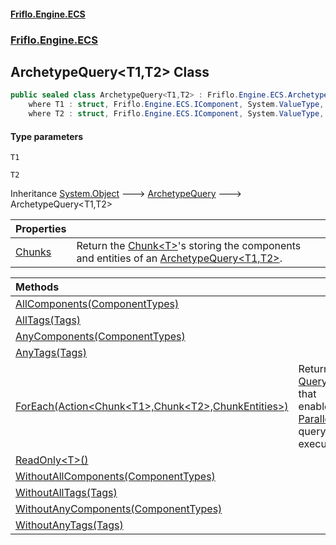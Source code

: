 #### [Friflo.Engine.ECS](index.md 'index')
### [Friflo.Engine.ECS](Friflo.Engine.ECS.md 'Friflo.Engine.ECS')

## ArchetypeQuery<T1,T2> Class

```csharp
public sealed class ArchetypeQuery<T1,T2> : Friflo.Engine.ECS.ArchetypeQuery
    where T1 : struct, Friflo.Engine.ECS.IComponent, System.ValueType, System.ValueType
    where T2 : struct, Friflo.Engine.ECS.IComponent, System.ValueType, System.ValueType
```
#### Type parameters

<a name='Friflo.Engine.ECS.ArchetypeQuery_T1,T2_.T1'></a>

`T1`

<a name='Friflo.Engine.ECS.ArchetypeQuery_T1,T2_.T2'></a>

`T2`

Inheritance [System.Object](https://docs.microsoft.com/en-us/dotnet/api/System.Object 'System.Object') &#129106; [ArchetypeQuery](ArchetypeQuery.md 'Friflo.Engine.ECS.ArchetypeQuery') &#129106; ArchetypeQuery<T1,T2>

| Properties | |
| :--- | :--- |
| [Chunks](ArchetypeQuery_T1,T2_.Chunks.md 'Friflo.Engine.ECS.ArchetypeQuery<T1,T2>.Chunks') | Return the [Chunk&lt;T&gt;](Chunk_T_.md 'Friflo.Engine.ECS.Chunk<T>')'s storing the components and entities of an [ArchetypeQuery&lt;T1,T2&gt;](ArchetypeQuery_T1,T2_.md 'Friflo.Engine.ECS.ArchetypeQuery<T1,T2>'). |

| Methods | |
| :--- | :--- |
| [AllComponents(ComponentTypes)](ArchetypeQuery_T1,T2_.AllComponents(ComponentTypes).md 'Friflo.Engine.ECS.ArchetypeQuery<T1,T2>.AllComponents(Friflo.Engine.ECS.ComponentTypes)') | |
| [AllTags(Tags)](ArchetypeQuery_T1,T2_.AllTags(Tags).md 'Friflo.Engine.ECS.ArchetypeQuery<T1,T2>.AllTags(Friflo.Engine.ECS.Tags)') | |
| [AnyComponents(ComponentTypes)](ArchetypeQuery_T1,T2_.AnyComponents(ComponentTypes).md 'Friflo.Engine.ECS.ArchetypeQuery<T1,T2>.AnyComponents(Friflo.Engine.ECS.ComponentTypes)') | |
| [AnyTags(Tags)](ArchetypeQuery_T1,T2_.AnyTags(Tags).md 'Friflo.Engine.ECS.ArchetypeQuery<T1,T2>.AnyTags(Friflo.Engine.ECS.Tags)') | |
| [ForEach(Action&lt;Chunk&lt;T1&gt;,Chunk&lt;T2&gt;,ChunkEntities&gt;)](ArchetypeQuery_T1,T2_.ForEach(Action_Chunk_T1_,Chunk_T2_,ChunkEntities_).md 'Friflo.Engine.ECS.ArchetypeQuery<T1,T2>.ForEach(System.Action<Friflo.Engine.ECS.Chunk<T1>,Friflo.Engine.ECS.Chunk<T2>,Friflo.Engine.ECS.ChunkEntities>)') | Returns a [QueryJob](QueryJob.md 'Friflo.Engine.ECS.QueryJob') that enables [Parallel](JobExecution.md#Friflo.Engine.ECS.JobExecution.Parallel 'Friflo.Engine.ECS.JobExecution.Parallel') query execution. |
| [ReadOnly&lt;T&gt;()](ArchetypeQuery_T1,T2_.ReadOnly_T_().md 'Friflo.Engine.ECS.ArchetypeQuery<T1,T2>.ReadOnly<T>()') | |
| [WithoutAllComponents(ComponentTypes)](ArchetypeQuery_T1,T2_.WithoutAllComponents(ComponentTypes).md 'Friflo.Engine.ECS.ArchetypeQuery<T1,T2>.WithoutAllComponents(Friflo.Engine.ECS.ComponentTypes)') | |
| [WithoutAllTags(Tags)](ArchetypeQuery_T1,T2_.WithoutAllTags(Tags).md 'Friflo.Engine.ECS.ArchetypeQuery<T1,T2>.WithoutAllTags(Friflo.Engine.ECS.Tags)') | |
| [WithoutAnyComponents(ComponentTypes)](ArchetypeQuery_T1,T2_.WithoutAnyComponents(ComponentTypes).md 'Friflo.Engine.ECS.ArchetypeQuery<T1,T2>.WithoutAnyComponents(Friflo.Engine.ECS.ComponentTypes)') | |
| [WithoutAnyTags(Tags)](ArchetypeQuery_T1,T2_.WithoutAnyTags(Tags).md 'Friflo.Engine.ECS.ArchetypeQuery<T1,T2>.WithoutAnyTags(Friflo.Engine.ECS.Tags)') | |
